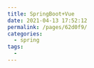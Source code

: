 ```yaml
---
title: SpringBoot+Vue
date: 2021-04-13 17:52:12
permalink: /pages/62d0f9/
categories:
  - spring
tags:
  - 
---
```



<!-- more -->



